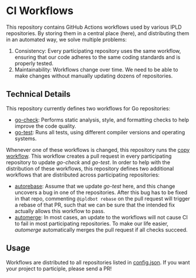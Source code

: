 # CI Workflows

This repository contains GitHub Actions workflows used by various IPLD repositories.
By storing them in a central place (here), and distributing them in an automated way, we solve multiple problems:
1. Consistency: Every participating repository uses the same workflow, ensuring that our code adheres to the same coding standards and is properly tested.
2. Maintainability: Workflows change over time. We need to be able to make changes without manually updating dozens of repositories.

## Technical Details

This repository currently defines two workflows for Go repositories:
* [go-check](workflow-templates/go-check.yml): Performs static analysis, style, and formatting checks to help improve the code quality.
* [go-test](workflow-templates/go-test.yml): Runs all tests, using different compiler versions and operating systems.

Whenever one of these workflows is changed, this repository runs the [copy workflow](.github/workflows/copy-workflow.yml). This workflow creates a pull request in every participating repository to update *go-check* and *go-test*.
In order to help with the distribution of these workflows, this repository defines two additional workflows that are distributed across participating repositories:
* [autorebase](workflow-templates/autorebase.yml): Assume that we update *go-test* here, and this change uncovers a bug in one of the repositories. After this bug has to be fixed in that repo, commenting `@ipldbot rebase` on the pull request will trigger a rebase of that PR, such that we can be sure that the intended fix actually allows this workflow to pass.
* [automerge](workflow-templates/automerge.yml): In most cases, an update to the workflows will not cause CI to fail in most participating repositories. To make our life easier, *automerge* automatically merges the pull request if all checks succeed.

## Usage

Workflows are distributed to all repositories listed in [config.json](.github/workflows/config.json).
If you want your project to participle, please send a PR!

